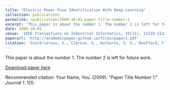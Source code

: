 ```yaml
---
title: "Electric Power Fuse Identification With Deep Learning"
collection: publications
permalink: /publication/2009-10-01-paper-title-number-1
excerpt: 'This paper is about the number 1. The number 2 is left for future work.'
date: 2009-10-01
venue: 'IEEE Transactions on Industrial Informatics, 19(11), 11310-11321.'
paperurl: 'http://academicpages.github.io/files/paper1.pdf'
citation: 'Giard-Leroux, S., Cléroux, G., Kulkarni, S. S., Bouffard, F., & Vallières, M. (2023). Electric Power Fuse Identification With Deep Learning. IEEE Transactions on Industrial Informatics, 19(11), 11310-11321.'
---
```

This paper is about the number 1. The number 2 is left for future work.

[Download paper here](http://academicpages.github.io/files/paper1.pdf)

Recommended citation: Your Name, You. (2009). "Paper Title Number 1." <i>Journal 1</i>. 1(1).